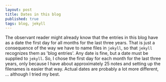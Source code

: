 ```yaml
---
layout: post
title: Dates in this blog
published: true
tags: blog, jekyll
---
```


The observant reader might already know that the entries in this blog have as a date the first day for all months for the last three years. That is just a consequence of the way we have to name files in `jekyll`, so that `jekyll` recognizes them as 'blog entries'. Any date is fine, but a date must be supplied to `jekyll`. So, I chose the first day for each month for the last three years, only because I have about approximately 25 notes and setting up the filenames is easier that way. Actual dates are probably a lot more different, ...  although I tried my best.
